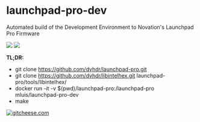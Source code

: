 # launchpad-pro-dev
Automated build of the Development Environment to Novation's Launchpad Pro Firmware

[![](https://images.microbadger.com/badges/version/mluis/launchpad-pro-dev.svg)](https://microbadger.com/images/mluis/launchpad-pro-dev "Get your own version badge on microbadger.com") [![](https://images.microbadger.com/badges/image/mluis/launchpad-pro-dev.svg)](https://microbadger.com/images/mluis/launchpad-pro-dev "Get your own image badge on microbadger.com")

**TL;DR:**
  - git clone https://github.com/dvhdr/launchpad-pro.git
  - git clone https://github.com/dvhdr/libintelhex.git launchpad-pro/tools/libintelhex/
  - docker run -it -v $(pwd)/launchpad-pro:/launchpad-pro mluis/launchpad-pro-dev
  - make

[![gitcheese.com](https://s3.amazonaws.com/gitcheese-ui-master/images/badge.svg)](https://www.gitcheese.com/donate/users/162384/repos/97500167)
